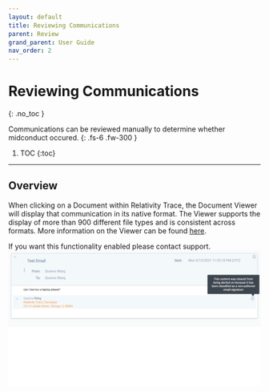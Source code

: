 ```yaml
---
layout: default
title: Reviewing Communications
parent: Review
grand_parent: User Guide
nav_order: 2
---
```


# Reviewing Communications
{: .no_toc }

Communications can be reviewed manually to determine whether midconduct occured.
{: .fs-6 .fw-300 }

1. TOC
{:toc}

---

## Overview
When clicking on a Document within Relativity Trace, the Document Viewer will display that communication in its native format. The Viewer supports the display of more than 900 different file types and is consistent across formats. More information on the Viewer can be found [here](https://help.relativity.com/RelativityOne/Content/Relativity/Viewer/Viewer.htm).

If you want this functionality enabled please contact support.
![Screenshot](screenshot.png)